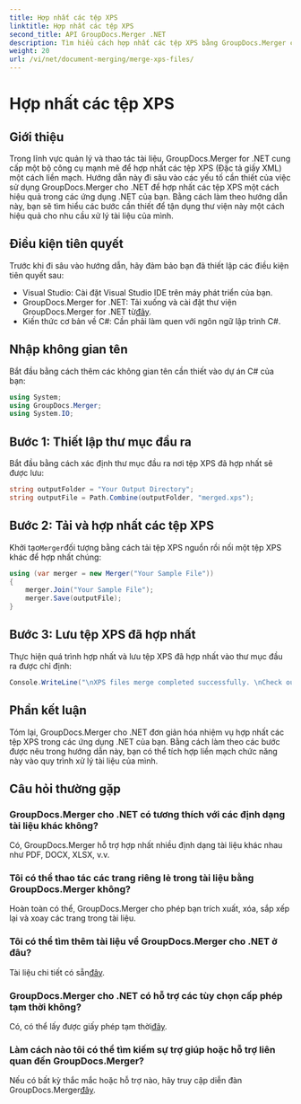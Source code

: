 ```yaml
---
title: Hợp nhất các tệp XPS
linktitle: Hợp nhất các tệp XPS
second_title: API GroupDocs.Merger .NET
description: Tìm hiểu cách hợp nhất các tệp XPS bằng GroupDocs.Merger cho .NET một cách dễ dàng. Đơn giản hóa việc xử lý tài liệu trong các ứng dụng .NET của bạn.
weight: 20
url: /vi/net/document-merging/merge-xps-files/
---
```


# Hợp nhất các tệp XPS

## Giới thiệu
Trong lĩnh vực quản lý và thao tác tài liệu, GroupDocs.Merger for .NET cung cấp một bộ công cụ mạnh mẽ để hợp nhất các tệp XPS (Đặc tả giấy XML) một cách liền mạch. Hướng dẫn này đi sâu vào các yếu tố cần thiết của việc sử dụng GroupDocs.Merger cho .NET để hợp nhất các tệp XPS một cách hiệu quả trong các ứng dụng .NET của bạn. Bằng cách làm theo hướng dẫn này, bạn sẽ tìm hiểu các bước cần thiết để tận dụng thư viện này một cách hiệu quả cho nhu cầu xử lý tài liệu của mình.
## Điều kiện tiên quyết
Trước khi đi sâu vào hướng dẫn, hãy đảm bảo bạn đã thiết lập các điều kiện tiên quyết sau:
- Visual Studio: Cài đặt Visual Studio IDE trên máy phát triển của bạn.
-  GroupDocs.Merger for .NET: Tải xuống và cài đặt thư viện GroupDocs.Merger for .NET từ[đây](https://releases.groupdocs.com/merger/net/).
- Kiến thức cơ bản về C#: Cần phải làm quen với ngôn ngữ lập trình C#.

## Nhập không gian tên
Bắt đầu bằng cách thêm các không gian tên cần thiết vào dự án C# của bạn:
```csharp
using System; 
using GroupDocs.Merger;
using System.IO;
```
## Bước 1: Thiết lập thư mục đầu ra
Bắt đầu bằng cách xác định thư mục đầu ra nơi tệp XPS đã hợp nhất sẽ được lưu:
```csharp
string outputFolder = "Your Output Directory";
string outputFile = Path.Combine(outputFolder, "merged.xps");
```
## Bước 2: Tải và hợp nhất các tệp XPS
 Khởi tạo`Merger`đối tượng bằng cách tải tệp XPS nguồn rồi nối một tệp XPS khác để hợp nhất chúng:
```csharp
using (var merger = new Merger("Your Sample File"))
{
    merger.Join("Your Sample File");
    merger.Save(outputFile);
}
```
## Bước 3: Lưu tệp XPS đã hợp nhất
Thực hiện quá trình hợp nhất và lưu tệp XPS đã hợp nhất vào thư mục đầu ra được chỉ định:
```csharp
Console.WriteLine("\nXPS files merge completed successfully. \nCheck output in {0}", outputFolder);
```

## Phần kết luận
Tóm lại, GroupDocs.Merger cho .NET đơn giản hóa nhiệm vụ hợp nhất các tệp XPS trong các ứng dụng .NET của bạn. Bằng cách làm theo các bước được nêu trong hướng dẫn này, bạn có thể tích hợp liền mạch chức năng này vào quy trình xử lý tài liệu của mình.

## Câu hỏi thường gặp
### GroupDocs.Merger cho .NET có tương thích với các định dạng tài liệu khác không?
Có, GroupDocs.Merger hỗ trợ hợp nhất nhiều định dạng tài liệu khác nhau như PDF, DOCX, XLSX, v.v.
### Tôi có thể thao tác các trang riêng lẻ trong tài liệu bằng GroupDocs.Merger không?
Hoàn toàn có thể, GroupDocs.Merger cho phép bạn trích xuất, xóa, sắp xếp lại và xoay các trang trong tài liệu.
### Tôi có thể tìm thêm tài liệu về GroupDocs.Merger cho .NET ở đâu?
 Tài liệu chi tiết có sẵn[đây](https://tutorials.groupdocs.com/merger/net/).
### GroupDocs.Merger cho .NET có hỗ trợ các tùy chọn cấp phép tạm thời không?
 Có, có thể lấy được giấy phép tạm thời[đây](https://purchase.groupdocs.com/temporary-license/).
### Làm cách nào tôi có thể tìm kiếm sự trợ giúp hoặc hỗ trợ liên quan đến GroupDocs.Merger?
 Nếu có bất kỳ thắc mắc hoặc hỗ trợ nào, hãy truy cập diễn đàn GroupDocs.Merger[đây](https://forum.groupdocs.com/c/merger/32).